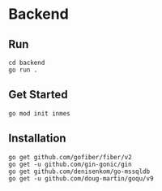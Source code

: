 # Backend

## Run

```
cd backend
go run .
```

## Get Started

```
go mod init inmes
```

## Installation

```
go get github.com/gofiber/fiber/v2
go get -u github.com/gin-gonic/gin
go get github.com/denisenkom/go-mssqldb
go get -u github.com/doug-martin/goqu/v9
```
